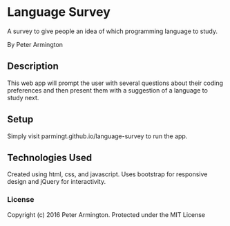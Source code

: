 # Language Survey

A survey to give people an idea of which programming language to study.

By Peter Armington

## Description

This web app will prompt the user with several questions about their coding preferences and then present them with a suggestion of a language to study next.

## Setup

Simply visit parmingt.github.io/language-survey to run the app.

## Technologies Used

Created using html, css, and javascript. Uses bootstrap for responsive design and jQuery for interactivity.

### License

Copyright (c) 2016 Peter Armington. 
Protected under the MIT License

